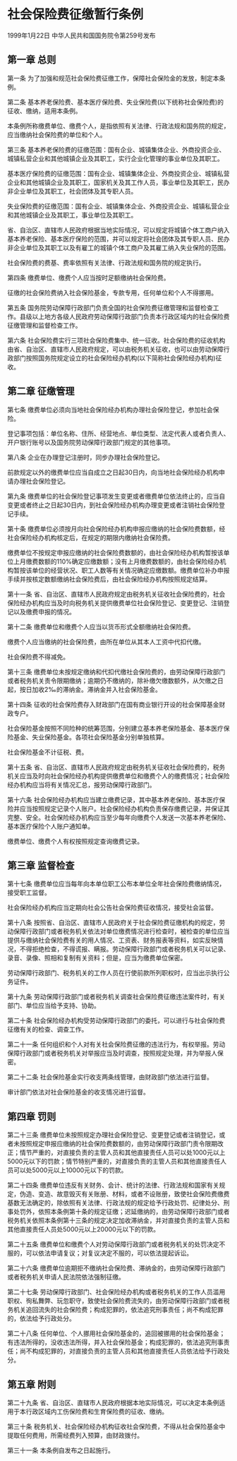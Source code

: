 # 社会保险费征缴暂行条例

1999年1月22日 中华人民共和国国务院令第259号发布　

## 第一章 总则

第一条 为了加强和规范社会保险费征缴工作，保障社会保险金的发放，制定本条例。

第二条 基本养老保险费、基本医疗保险费、失业保险费(以下统称社会保险费)的征收、缴纳，适用本条例。

本条例所称缴费单位、缴费个人，是指依照有关法律、行政法规和国务院的规定，应当缴纳社会保险费的单位和个人。

第三条 基本养老保险费的征缴范围：国有企业、城镇集体企业、外商投资企业、城镇私营企业和其他城镇企业及其职工，实行企业化管理的事业单位及其职工。

基本医疗保险费的征缴范围：国有企业、城镇集体企业、外商投资企业、城镇私营企业和其他城镇企业及其职工，国家机关及其工作人员，事业单位及其职工，民办非企业单位及其职工，社会团体及其专职人员。

失业保险费的征缴范围：国有企业、城镇集体企业、外商投资企业、城镇私营企业和其他城镇企业及其职工，事业单位及其职工。

省、自治区、直辖市人民政府根据当地实际情况，可以规定将城镇个体工商户纳入基本养老保险、基本医疗保险的范围，并可以规定将社会团体及其专职人员、民办非企业单位及其职工以及有雇工的城镇个体工商户及其雇工纳入失业保险的范围。

社会保险费的费基、费率依照有关法律、行政法规和国务院的规定执行。

第四条 缴费单位、缴费个人应当按时足额缴纳社会保险费。

征缴的社会保险费纳入社会保险基金，专款专用，任何单位和个人不得挪用。

第五条 国务院劳动保障行政部门负责全国的社会保险费征缴管理和监督检查工作。县级以上地方各级人民政府劳动保障行政部门负责本行政区域内的社会保险费征缴管理和监督检查工作。

第六条 社会保险费实行三项社会保险费集中、统一征收。社会保险费的征收机构由省、自治区、直辖市人民政府规定，可以由税务机关征收，也可以由劳动保障行政部门按照国务院规定设立的社会保险经办机构(以下简称社会保险经办机构)征收。

## 第二章 征缴管理

第七条 缴费单位必须向当地社会保险经办机构办理社会保险登记，参加社会保险。

登记事项包括：单位名称、住所、经营地点、单位类型、法定代表人或者负责人、开户银行账号以及国务院劳动保障行政部门规定的其他事项。

第八条 企业在办理登记注册时，同步办理社会保险登记。

前款规定以外的缴费单位应当自成立之日起30日内，向当地社会保险经办机构申请办理社会保险登记。

第九条 缴费单位的社会保险登记事项发生变更或者缴费单位依法终止的，应当自变更或者终止之日起30日内，到社会保险经办机构办理变更或者注销社会保险登记手续。

第十条 缴费单位必须按月向社会保险经办机构申报应缴纳的社会保险费数额，经社会保险经办机构核定后，在规定的期限内缴纳社会保险费。

缴费单位不按规定申报应缴纳的社会保险费数额的，由社会保险经办机构暂按该单位上月缴费数额的110%确定应缴数额；没有上月缴费数额的，由社会保险经办机构暂按该单位的经营状况、职工人数等有关情况确定应缴数额。缴费单位补办申报手续并按核定数额缴纳社会保险费后，由社会保险经办机构按照规定结算。

第十一条 省、自治区、直辖市人民政府规定由税务机关征收社会保险费的，社会保险经办机构应当及时向税务机关提供缴费单位社会保险登记、变更登记、注销登记以及缴费申报的情况。

第十二条 缴费单位和缴费个人应当以货币形式全额缴纳社会保险费。

缴费个人应当缴纳的社会保险费，由所在单位从其本人工资中代扣代缴。

社会保险费不得减免。

第十三条 缴费单位未按规定缴纳和代扣代缴社会保险费的，由劳动保障行政部门或者税务机关责令限期缴纳；逾期仍不缴纳的，除补缴欠缴数额外，从欠缴之日起，按日加收2‰的滞纳金。滞纳金并入社会保险基金。

第十四条 征收的社会保险费存入财政部门在国有商业银行开设的社会保障基金财政专户。

社会保险基金按照不同险种的统筹范围，分别建立基本养老保险基金、基本医疗保险基金、失业保险基金。各项社会保险基金分别单独核算。

社会保险基金不计征税、费。

第十五条 省、自治区、直辖市人民政府规定由税务机关征收社会保险费的，税务机关应当及时向社会保险经办机构提供缴费单位和缴费个人的缴费情况；社会保险经办机构应当将有关情况汇总，报劳动保障行政部门。

第十六条 社会保险经办机构应当建立缴费记录，其中基本养老保险、基本医疗保险并应当按照规定记录个人账户。社会保险经办机构负责保存缴费记录，并保证其完整、安全。社会保险经办机构应当至少每年向缴费个人发送一次基本养老保险、基本医疗保险个人账户通知单。

缴费单位、缴费个人有权按照规定查询缴费记录。

## 第三章 监督检查

第十七条 缴费单位应当每年向本单位职工公布本单位全年社会保险费缴纳情况，接受职工监督。

社会保险经办机构应当定期向社会公告社会保险费征收情况，接受社会监督。

第十八条 按照省、自治区、直辖市人民政府关于社会保险费征缴机构的规定，劳动保障行政部门或者税务机关依法对单位缴费情况进行检查时，被检查的单位应当提供与缴纳社会保险费有关的用人情况、工资表、财务报表等资料，如实反映情况，不得拒绝检查，不得谎报、瞒报。劳动保障行政部门或者税务机关可以记录、录音、录像、照相和复制有关资料；但是，应当为缴费单位保密。

劳动保障行政部门、税务机关的工作人员在行使前款所列职权时，应当出示执行公务证件。

第十九条 劳动保障行政部门或者税务机关调查社会保险费征缴违法案件时，有关部门、单位应当给予支持、协助。

第二十条 社会保险经办机构受劳动保障行政部门的委托，可以进行与社会保险费征缴有关的检查、调查工作。

第二十一条 任何组织和个人对有关社会保险费征缴的违法行为，有权举报。劳动保障行政部门或者税务机关对举报应当及时调查，按照规定处理，并为举报人保密。

第二十二条 社会保险基金实行收支两条线管理，由财政部门依法进行监督。

审计部门依法对社会保险基金的收支情况进行监督。

## 第四章 罚则

第二十三条 缴费单位未按照规定办理社会保险登记、变更登记或者注销登记，或者未按照规定申报应缴纳的社会保险费数额的，由劳动保障行政部门责令限期改正；情节严重的，对直接负责的主管人员和其他直接责任人员可以处1000元以上5000元以下的罚款；情节特别严重的，对直接负责的主管人员和其他直接责任人员可以处5000元以上10000元以下的罚款。

第二十四条 缴费单位违反有关财务、会计、统计的法律、行政法规和国家有关规定，伪造、变造、故意毁灭有关账册、材料，或者不设账册，致使社会保险费缴费基数无法确定的，除依照有关法律、行政法规的规定给予行政处罚、纪律处分、刑事处罚外，依照本条例第十条的规定征缴；迟延缴纳的，由劳动保障行政部门或者税务机关依照本条例第十三条的规定决定加收滞纳金，并对直接负责的主管人员和其他直接责任人员处5000元以上20000元以下的罚款。

第二十五条 缴费单位和缴费个人对劳动保障行政部门或者税务机关的处罚决定不服的，可以依法申请复议；对复议决定不服的，可以依法提起诉讼。

第二十六条 缴费单位逾期拒不缴纳社会保险费、滞纳金的，由劳动保障行政部门或者税务机关申请人民法院依法强制征缴。

第二十七条 劳动保障行政部门、社会保险经办机构或者税务机关的工作人员滥用职权、徇私舞弊、玩忽职守，致使社会保险费流失的，由劳动保障行政部门或者税务机关追回流失的社会保险费；构成犯罪的，依法追究刑事责任；尚不构成犯罪的，依法给予行政处分。

第二十八条 任何单位、个人挪用社会保险基金的，追回被挪用的社会保险基金；有违法所得的，没收违法所得，并入社会保险基金；构成犯罪的，依法追究刑事责任；尚不构成犯罪的，对直接负责的主管人员和其他直接责任人员依法给予行政处分。

## 第五章 附则

第二十九条 省、自治区、直辖市人民政府根据本地实际情况，可以决定本条例适用于本行政区域内工伤保险费和生育保险费的征收、缴纳。

第三十条 税务机关、社会保险经办机构征收社会保险费，不得从社会保险基金中提取任何费用，所需经费列入预算，由财政拨付。

第三十一条 本条例自发布之日起施行。
